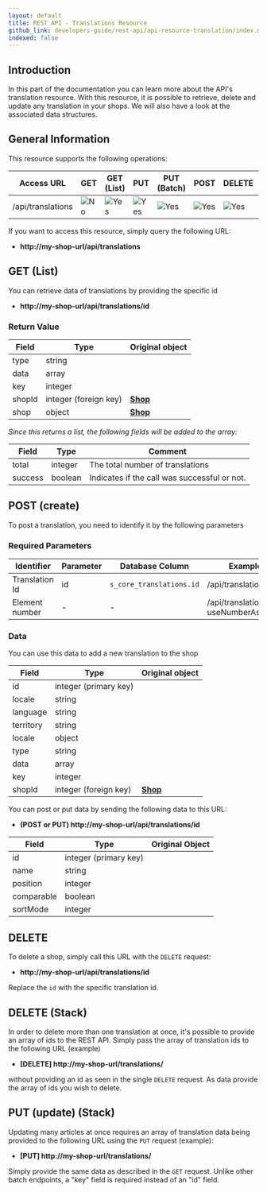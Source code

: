 ```yaml
---
layout: default
title: REST API - Translations Resource
github_link: developers-guide/rest-api/api-resource-translation/index.md
indexed: false
---
```


## Introduction

In this part of the documentation you can learn more about the API's translation resource. With this resource, it is possible to retrieve, delete and update any translation in your shops. We will also have a look at the associated data structures.

## General Information

This resource supports the following operations:

|  Access URL                 | GET                | GET (List)            | PUT                   | PUT (Batch)            | POST                   | DELETE                | DELETE (Batch)        |
|-----------------------------|--------------------|-----------------------|-----------------------|------------------------|------------------------|-----------------------|-----------------------|
| /api/translations              | ![No](../img/no.png)| ![Yes](../img/yes.png) | ![Yes](../img/yes.png) | ![Yes](../img/yes.png)  | ![Yes](../img/yes.png)  | ![Yes](../img/yes.png) | ![Yes](../img/yes.png) |

If you want to access this resource, simply query the following URL:

* **http://my-shop-url/api/translations**

## GET (List)

You can retrieve data of translations by providing the specific id

* **http://my-shop-url/api/translations/id**

### Return Value

| Field               | Type                  | Original object                                 |
|---------------------|-----------------------|-------------------------------------------------|
| type                    | string                  |                                                 |
| data                    | array                  |                                                 |
| key                  | integer               |                                                 |
| shopId              | integer (foreign key) | **[Shop](../models/#shop)**                     |
| shop                  | object                  | **[Shop](../models/#shop)**                     |

*Since this returns a list, the following fields will be added to the array:*

| Field               | Type                  | Comment                                            |
|---------------------|-----------------------|-------------------------------------------------|
| total                  | integer                  | The total number of translations                |
| success              | boolean                  | Indicates if the call was successful or not.    |

## POST (create)

To post a translation, you need to identify it by the following parameters

### Required Parameters

| Identifier            | Parameter            | Database Column            | Example Call                                          |
|-----------------------|-------------------|---------------------------|-------------------------------------------------------|
| Translation Id        | id                | `s_core_translations.id`  | /api/translations/2                                    |
| Element number        | -                    | -                            | /api/translations/20003?useNumberAsId=true            |


### Data

You can use this data to add a new translation to the shop

| Field               | Type                  | Original object                                 |
|---------------------|-----------------------|-------------------------------------------------|
| id                    | integer (primary key) |                                                 |
| locale                | string                  |                                                 |
| language              | string                |                                                 |
| territory                | string                  |                                                 |
| locale              | object                  |                                                 |
| type                    | string                  |                                                 |
| data                    | array                  |                                                 |
| key                  | integer               |                                                 |
| shopId                | integer (foreign key) | **[Shop](../models/#shop)**                     |

You can post or put data by sending the following data to this URL:

* **(POST or PUT) http://my-shop-url/api/translations/id**

| Field               | Type                  | Original Object                                            |
|---------------------|-----------------------|---------------------------------------------------------|
| id                  | integer (primary key) |                                                            |
| name                  | string                  |                                                            |
| position              | integer                  |                                                            |
| comparable          | boolean                  |                                                            |
| sortMode              | integer                  |                                                            |

## DELETE
To delete a shop, simply call this URL with the `DELETE` request:

* **http://my-shop-url/api/translations/id**

Replace the `id` with the specific translation id.

## DELETE (Stack)

In order to delete more than one translation at once, it's possible to provide an array of ids to the REST API.
Simply pass the array of translation ids to the following URL (example)

* **[DELETE] http://my-shop-url/translations/**

without providing an id as seen in the single `DELETE` request. As data provide the array of ids you wish to delete.

## PUT (update) (Stack)

Updating many articles at once requires an array of translation data being provided to the following URL using the `PUT` request (example):

* **[PUT] http://my-shop-url/translations/**

Simply provide the same data as described in the `GET` request. Unlike other batch endpoints, a "key" field is required instead of an "id" field. 
